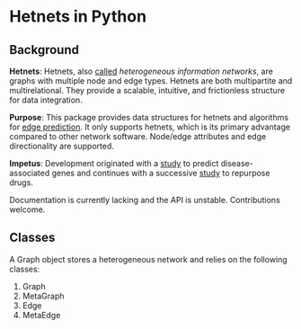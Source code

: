 # Hetnets in Python

## Background

**Hetnets**: Hetnets, also [called](https://doi.org/10.15363/thinklab.d104) *heterogeneous information networks*, are graphs with multiple node and edge types. Hetnets are both multipartite and multirelational. They provide a scalable, intuitive, and frictionless structure for data integration.

**Purpose**: This package provides data structures for hetnets and algorithms for [edge prediction](http://het.io/hnep/). It only supports hetnets, which is its primary advantage compared to other network software. Node/edge attributes and edge directionality are supported.

**Impetus**: Development originated with a [study](https://doi.org/10.1371/journal.pcbi.1004259) to predict disease-associated genes and continues with a successive [study](https://doi.org/10.15363/thinklab.4) to repurpose drugs.

Documentation is currently lacking and the API is unstable. Contributions welcome.

## Classes

A Graph object stores a heterogeneous network and relies on the following classes:

1. Graph
2. MetaGraph
3. Edge
4. MetaEdge
